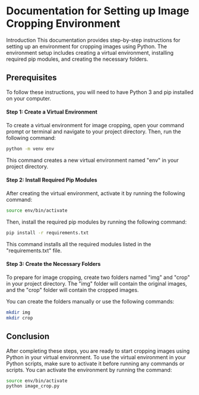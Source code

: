 # Documentation for Setting up Image Cropping Environment 

Introduction
This documentation provides step-by-step instructions for setting up an environment for cropping images using Python. The environment setup includes creating a virtual environment, installing required pip modules, and creating the necessary folders.

## Prerequisites
To follow these instructions, you will need to have Python 3 and pip installed on your computer.

#### Step 1: Create a Virtual Environment
To create a virtual environment for image cropping, open your command prompt or terminal and navigate to your project directory. Then, run the following command:
```bash
python -m venv env
```
This command creates a new virtual environment named "env" in your project directory.

#### Step 2: Install Required Pip Modules
After creating the virtual environment, activate it by running the following command:
```bash
source env/bin/activate
```
Then, install the required pip modules by running the following command:
```bash
pip install -r requirements.txt
```
This command installs all the required modules listed in the "requirements.txt" file.

#### Step 3: Create the Necessary Folders
To prepare for image cropping, create two folders named "img" and "crop" in your project directory. The "img" folder will contain the original images, and the "crop" folder will contain the cropped images.

You can create the folders manually or use the following commands:
```bash
mkdir img
mkdir crop
```
## Conclusion
After completing these steps, you are ready to start cropping images using Python in your virtual environment. To use the virtual environment in your Python scripts, make sure to activate it before running any commands or scripts. You can activate the environment by running the command:
```bash
source env/bin/activate
python image_crop.py
```
